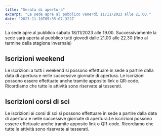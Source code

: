 ```yaml
---
title: "Serata di apertura"
excerpt: "La sede apre al pubblico venerdì 11/11/2023 alle 21.00."
date: '2023-11-10T05:35:07.322Z'
---
```


La sede apre al pubblico sabato 18/11/2023 alle 19.00.
Successivamente la sede sarà aperta al pubblico tutti giovedì dalle 21,00 alle 22.30 (fino al termine della stagione invernale)

## Iscrizioni weekend

Le iscrizioni a tutti i weekend si possono effettuare in sede a partire dalla data di apertura e nelle successive giornate di apertura. Le iscrizioni possono essere effettuate anche tramite apposito link o QR-code. Ricordiamo che tutte le attività sono riservate ai tesserati.

## Iscrizioni corsi di sci

Le iscrizioni ai corsi di sci si possono effettuare in sede a partire dalla data di apertura e nelle successive giornate di apertura.Le iscrizioni possono essere effettuate anche tramite apposito link o QR-code. Ricordiamo che tutte le attività sono riservate ai tesserati.
